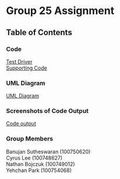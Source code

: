 # Group 25 Assignment

## Table of Contents

### Code
[Test Driver](https://github.com/YehchanPark/sofeDesignAssignment1/blob/main/src/test/testFactory.java)\
[Supporting Code](https://github.com/YehchanPark/sofeDesignAssignment1/tree/main/src/Assign1)

### UML Diagram
[UML Diagram](https://github.com/YehchanPark/sofeDesignAssignment1/blob/main/UML%20Diagram.png)

### Screenshots of Code Output
[Code output](https://github.com/YehchanPark/sofeDesignAssignment1/blob/main/Output.png)

### Group Members
Banujan Sutheswaran (100750620)\
Cyrus Lee (100748627)\
Nathan Bojczuk (100749012)\
Yehchan Park (100754068)